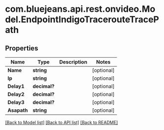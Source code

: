 # com.bluejeans.api.rest.onvideo.Model.EndpointIndigoTracerouteTracePath
## Properties

Name | Type | Description | Notes
------------ | ------------- | ------------- | -------------
**Name** | **string** |  | [optional] 
**Ip** | **string** |  | [optional] 
**Delay1** | **decimal?** |  | [optional] 
**Delay2** | **decimal?** |  | [optional] 
**Delay3** | **decimal?** |  | [optional] 
**Asapath** | **string** |  | [optional] 

[[Back to Model list]](../README.md#documentation-for-models) [[Back to API list]](../README.md#documentation-for-api-endpoints) [[Back to README]](../README.md)

